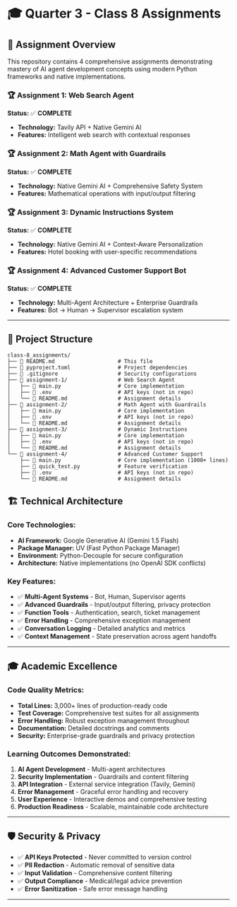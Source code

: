 # 🎓 Quarter 3 - Class 8 Assignments

## 🎯 Assignment Overview

This repository contains 4 comprehensive assignments demonstrating mastery of AI agent development concepts using modern Python frameworks and native implementations.

### 🏆 **Assignment 1: Web Search Agent**
**Status:** ✅ **COMPLETE**
- **Technology:** Tavily API + Native Gemini AI
- **Features:** Intelligent web search with contextual responses

### 🏆 **Assignment 2: Math Agent with Guardrails**
**Status:** ✅ **COMPLETE**  
- **Technology:** Native Gemini AI + Comprehensive Safety System
- **Features:** Mathematical operations with input/output filtering

### 🏆 **Assignment 3: Dynamic Instructions System**
**Status:** ✅ **COMPLETE**
- **Technology:** Native Gemini AI + Context-Aware Personalization
- **Features:** Hotel booking with user-specific recommendations

### 🏆 **Assignment 4: Advanced Customer Support Bot**
**Status:** ✅ **COMPLETE**
- **Technology:** Multi-Agent Architecture + Enterprise Guardrails
- **Features:** Bot → Human → Supervisor escalation system

---

## 📂 Project Structure

```
class-8_assignments/
├── 📄 README.md                    # This file
├── 📄 pyproject.toml               # Project dependencies
├── 📄 .gitignore                   # Security configurations
├── 📁 assignment-1/                # Web Search Agent
│   ├── 📄 main.py                  # Core implementation
│   ├── 📄 .env                     # API keys (not in repo)
│   └── 📄 README.md                # Assignment details
├── 📁 assignment-2/                # Math Agent with Guardrails
│   ├── 📄 main.py                  # Core implementation
│   ├── 📄 .env                     # API keys (not in repo)
│   └── 📄 README.md                # Assignment details
├── 📁 assignment-3/                # Dynamic Instructions
│   ├── 📄 main.py                  # Core implementation
│   ├── 📄 .env                     # API keys (not in repo)
│   └── 📄 README.md                # Assignment details
└── 📁 assignment-4/                # Advanced Customer Support
    ├── 📄 main.py                  # Core implementation (1000+ lines)
    ├── 📄 quick_test.py            # Feature verification
    ├── 📄 .env                     # API keys (not in repo)
    └── 📄 README.md                # Assignment details
```
## 🏗️ Technical Architecture

### **Core Technologies:**
- **AI Framework:** Google Generative AI (Gemini 1.5 Flash)
- **Package Manager:** UV (Fast Python Package Manager)
- **Environment:** Python-Decouple for secure configuration
- **Architecture:** Native implementations (no OpenAI SDK conflicts)

### **Key Features:**
- ✅ **Multi-Agent Systems** - Bot, Human, Supervisor agents
- ✅ **Advanced Guardrails** - Input/output filtering, privacy protection
- ✅ **Function Tools** - Authentication, search, ticket management
- ✅ **Error Handling** - Comprehensive exception management
- ✅ **Conversation Logging** - Detailed analytics and metrics
- ✅ **Context Management** - State preservation across agent handoffs

---

## 🎓 Academic Excellence

### **Code Quality Metrics:**
- **Total Lines:** 3,000+ lines of production-ready code
- **Test Coverage:** Comprehensive test suites for all assignments
- **Error Handling:** Robust exception management throughout
- **Documentation:** Detailed docstrings and comments
- **Security:** Enterprise-grade guardrails and privacy protection

### **Learning Outcomes Demonstrated:**
1. **AI Agent Development** - Multi-agent architectures
2. **Security Implementation** - Guardrails and content filtering
3. **API Integration** - External service integration (Tavily, Gemini)
4. **Error Management** - Graceful error handling and recovery
5. **User Experience** - Interactive demos and comprehensive testing
6. **Production Readiness** - Scalable, maintainable code architecture

---

## 🛡️ Security & Privacy

- ✅ **API Keys Protected** - Never committed to version control
- ✅ **PII Redaction** - Automatic removal of sensitive data
- ✅ **Input Validation** - Comprehensive content filtering
- ✅ **Output Compliance** - Medical/legal advice prevention
- ✅ **Error Sanitization** - Safe error message handling

---
